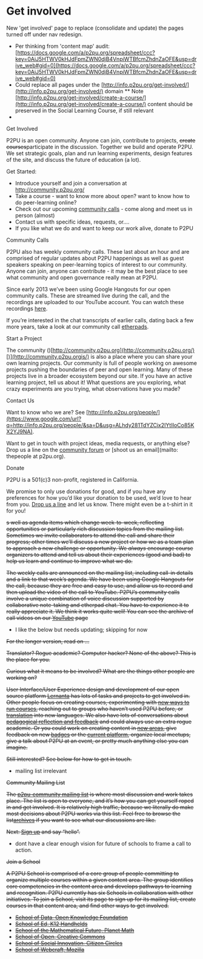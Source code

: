# Get involved

New 'get involved' page to replace (consolidate and update) the pages turned off under nav redesign.  

*   Per thinking from 'content map' audit:[ ](https://docs.google.com/a/p2pu.org/spreadsheet/ccc?key=0AiJ5HTWV0kHJdFpmZWN0djB4VnpiWTBfcmZhdnZaOFE&usp=drive_web#gid=0)[](https://docs.google.com/a/p2pu.org/spreadsheet/ccc?key=0AiJ5HTWV0kHJdFpmZWN0djB4VnpiWTBfcmZhdnZaOFE&usp=drive_web#gid=0)[https://docs.google.com/a/p2pu.org/spreadsheet/ccc?key=0AiJ5HTWV0kHJdFpmZWN0djB4VnpiWTBfcmZhdnZaOFE&usp=drive_web#gid=0](https://docs.google.com/a/p2pu.org/spreadsheet/ccc?key=0AiJ5HTWV0kHJdFpmZWN0djB4VnpiWTBfcmZhdnZaOFE&usp=drive_web#gid=0) 
*   Could replace all pages under the [](http://info.p2pu.org/get-involved/)[http://info.p2pu.org/get-involved/](http://info.p2pu.org/get-involved/)  domain 
**   Note [](http://info.p2pu.org/get-involved/create-a-course/)[http://info.p2pu.org/get-involved/create-a-course/](http://info.p2pu.org/get-involved/create-a-course/) content should be preserved in the Social Learning Course, if still relevant
*

Get Involved

P2PU is an open community. Anyone can join, contribute to projects, <s>create courses</s>participate in the discussion. Together we build and operate P2PU. We set strategic goals, plan and run learning experiments, design features of the site, and discuss the future of education (a lot).

Get Started:

*   Introduce yourself and join a conversation at [](http://community.p2pu.org/)http://community.p2pu.org/ 
*   Take a course - want to know more about open? <SoO> want to know how to do peer-learning online? <SLC>
*   Check out our upcoming <u>community calls</u> <internal link> - come along and meet us in person (almost)
*   Contact us <internal link> with specific ideas, requests, or....
*   If you like what we do and want to keep our work alive, donate to P2PU  <internal link>

Community Calls

P2PU also has weekly community calls. These last about an hour and are comprised of regular updates about P2PU happenings as well as guest speakers speaking on peer-learning topics of interest to our community.  Anyone can join, anyone can contribute - it may be the best place to see what community and open governance really mean at P2PU.

Since early 2013 we’ve been using Google Hangouts for our open community calls. These are streamed live during the call, and the recordings are uploaded to our YouTube account. You can watch these recordings [here](https://www.youtube.com/Peer2PeerUniversity).

If you’re interested in the chat transcripts of earlier calls, dating back a few more years, take a look at our community call [etherpads](http://pad.p2pu.org/p/community-call).

Start a Project

The community ([](http://community.p2pu.org))[http://community.p2pu.org](http://community.p2pu.org/)[)](http://community.p2pu.orgis/) is also a place where you can share your own learning projects. Our community is full of people working on awesome projects pushing the boundaries of peer and open learning. Many of these projects live in a broader ecosystem beyond our site. If you have an active learning project, tell us about it! What questions are you exploring, what crazy experiments are you trying, what observations have you made?

Contact Us

Want to know who we are? See [](http://info.p2pu.org/people/)[http://info.p2pu.org/people/](https://www.google.com/url?q=http://info.p2pu.org/people/&sa=D&usg=ALhdy281TdYZCix2IYtIIoCo85KX2YJ9NA).

Want to get in touch with project ideas, media requests, or anything else?  Drop us a line on the [community forum](http://community.p2pu.org/) or [shoot us an email](mailto: thepeople at p2pu.org).

Donate

P2PU is a 501(c)3 non-profit, registered in California.

We promise to only use donations for good, and if you have any preferences for how you’d like your donation to be used, we’d love to hear from you. [Drop us a line](mailto:%20thepeople%20at%20p2pu.org) and let us know. There might even be a t-shirt in it for you!

<s>s well as agenda items which change week-to-week, reflecting opportunities or particularly rich discussion topics from the mailing list. Sometimes we invite collaborators to attend the call and share their progress; other times we’ll discuss a new project or how we as a team plan to approach a new challenge or opportunity. We _always</s>_<s> encourage course organizers to attend and tell us about their experiences (good and bad) to help us learn and continue to improve what we do.</s>

<s>The weekly calls are announced on the mailing list, including call-in details and a link to that week’s agenda. We have been using Google Hangouts for the call, because they are free and easy to use, and allow us to record and then upload the video of the call to YouTube. P2PU’s community calls involve a unique combination of voice discussion supported by collaborative note-taking and etherpad chat. You have to experience it to really appreciate it. We think it works quite well! You can see the archive of call videos on our [YouTube](https://www.youtube.com/user/Peer2PeerUniversity/videos?flow=grid&view=0) page</s>

*   I like the below but needs updating; skipping for now

<s>For the longer version, read on …</s>

<s>Translator? Rogue academic? Computer hacker? None of the above? This is the place for you.</s>

<s>Curious what it means to be involved? What are the things other people are working on?</s>

<s>User Interface/User Experience design and development of our open source platform [Lernanta](https://github.com/p2pu/lernanta/) has lots of tasks and projects to get involved in. Other people focus on creating courses, experimenting with [new ways to run courses](https://groups.google.com/d/topic/p2pu-community/7KfhbTXRVxg/discussion), reaching out to groups who haven’t used P2PU before, or [translation](https://groups.google.com/d/topic/p2pu-community/tAes4ispIIg/discussion) into new languages. We also have lots of conversations about [pedagogical reflection and feedback](https://groups.google.com/d/topic/p2pu-community/HGtnGjmT6AQ/discussion) and could always use an extra rogue academic. Or you could work on creating content in [new areas](https://groups.google.com/forum/#!searchin/p2pu-community/citizen$20science/p2pu-community/hfy2lUppIqo/1SzWomPhjHAJ), give feedback on new [badges](https://groups.google.com/d/topic/p2pu-community/NIBgwycBsV0/discussion) or the [current platform](https://groups.google.com/d/topic/p2pu-community/UGY-W1XB8EU/discussion), organize local meetups, give a talk about P2PU at an event, or pretty much anything else you can imagine.</s>

<s>Still interested? See below for how to get in touch.</s>

*   mailing list irrelevant

<s>Community Mailing List</s>

<s>The [p2pu-community mailing list](https://groups.google.com/forum/#!forum/p2pu-community) is where most discussion and work takes place. The list is open to everyone, and it’s how you can get yourself roped in and get involved. It is relatively high traffic, because we literally do make most decisions about P2PU works via this list.  Feel free to browse the list[archives](https://groups.google.com/forum/#!forum/p2pu-community) if you want to see what our discussions are like.</s>

<s>Next: [Sign up](https://groups.google.com/forum/#!forum/p2pu-community) and say “hello”.</s>

*   dont have a clear enough vision for future of schools to frame a call to action.

<s>Join a School</s>

<s>A P2PU School is comprised of a core group of people committing to organize multiple courses within a given content area. The group identifies core competencies in the content area and develops pathways to learning and recognition. P2PU currently has six Schools in collaboration with other initiatives. To join a School, visit its page to sign up for its mailing list, create courses in that content area, and find  other ways to get involved.</s>

*   <s>[School of Data, Open Knowledge Foundation](http://schoolofdata.org/)</s>
*   <s>[School of Ed, K12 Handhelds](https://p2pu.org/en/schools/school-of-ed-pilot/)</s>
*   <s>[School of the Mathematical Future, Planet Math](https://p2pu.org/en/schools/school-of-the-mathematical-future/)</s>
*   <s>[School of Open, Creative Commons](http://p2pu.org/en/schools/school-of-open/)</s>
*   <s>[School of Social Innovation, Citizen Circles](https://p2pu.org/en/schools/school-of-social-innovation/)</s>
*   <s>[School of Webcraft, Mozilla](https://p2pu.org/en/schools/school-of-webcraft/)</s>